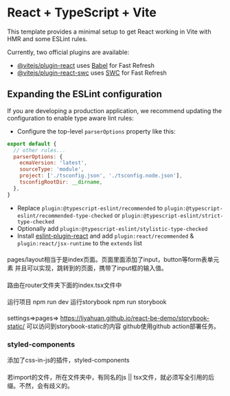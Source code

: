 # React + TypeScript + Vite

This template provides a minimal setup to get React working in Vite with HMR and some ESLint rules.

Currently, two official plugins are available:

- [@vitejs/plugin-react](https://github.com/vitejs/vite-plugin-react/blob/main/packages/plugin-react/README.md) uses [Babel](https://babeljs.io/) for Fast Refresh
- [@vitejs/plugin-react-swc](https://github.com/vitejs/vite-plugin-react-swc) uses [SWC](https://swc.rs/) for Fast Refresh

## Expanding the ESLint configuration

If you are developing a production application, we recommend updating the configuration to enable type aware lint rules:

- Configure the top-level `parserOptions` property like this:

```js
export default {
  // other rules...
  parserOptions: {
    ecmaVersion: 'latest',
    sourceType: 'module',
    project: ['./tsconfig.json', './tsconfig.node.json'],
    tsconfigRootDir: __dirname,
  },
}
```

- Replace `plugin:@typescript-eslint/recommended` to `plugin:@typescript-eslint/recommended-type-checked` or `plugin:@typescript-eslint/strict-type-checked`
- Optionally add `plugin:@typescript-eslint/stylistic-type-checked`
- Install [eslint-plugin-react](https://github.com/jsx-eslint/eslint-plugin-react) and add `plugin:react/recommended` & `plugin:react/jsx-runtime` to the `extends` list

####
pages/layout相当于是index页面。页面里面添加了input，button等form表单元素
并且可以实现，跳转到的页面，携带了input框的输入值。
####
路由在router文件夹下面的index.tsx文件中

####
运行项目 npm run dev
运行storybook npm run storybook

####
settings=>pages=> https://liyahuan.github.io/react-be-demo/storybook-static/ 可以访问到storybook-static的内容
github使用github action部署任务。

###  styled-components
添加了css-in-js的插件，styled-components

####
若import的文件，所在文件夹中，有同名的js || tsx文件，就必须写全引用的后缀。不然，会有歧义的。
